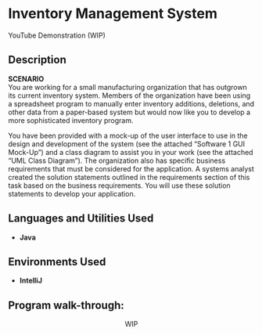 # <h1>Inventory Management System</h1>

YouTube Demonstration (WIP)

<h2>Description</h2>
<b>SCENARIO</b>
<br/>
You are working for a small manufacturing organization that has outgrown its current inventory system. Members of the organization have been using a spreadsheet program to manually enter inventory additions, deletions, and other data from a paper-based system but would now like you to develop a more sophisticated inventory program.

You have been provided with a mock-up of the user interface to use in the design and development of the system (see the attached “Software 1 GUI Mock-Up”) and a class diagram to assist you in your work (see the attached “UML Class Diagram”). The organization also has specific business requirements that must be considered for the application. A systems analyst created the solution statements outlined in the requirements section of this task based on the business requirements. You will use these solution statements to develop your application.
<br />


<h2>Languages and Utilities Used</h2>

- <b>Java</b> 

<h2>Environments Used </h2>

- <b>IntelliJ</b>

<h2>Program walk-through:</h2>

<p align="center">WIP</p>


<!--
 ```diff
- text in red
+ text in green
! text in orange
# text in gray
@@ text in purple (and bold)@@
```
--!>
